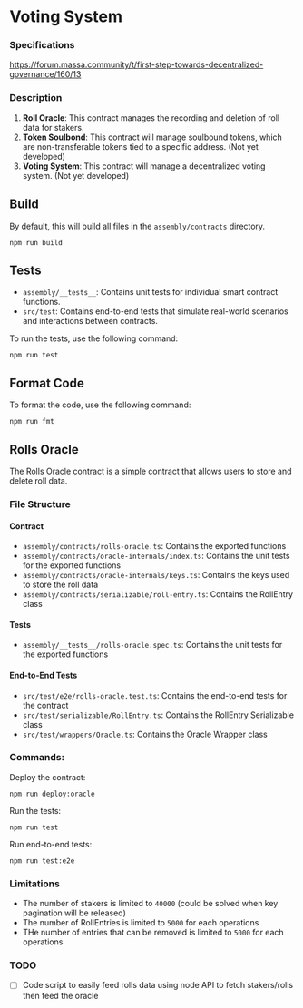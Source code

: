 # Voting System

### Specifications
https://forum.massa.community/t/first-step-towards-decentralized-governance/160/13

### Description

1. **Roll Oracle**: This contract manages the recording and deletion of roll data for stakers.
2. **Token Soulbond**: This contract will manage soulbound tokens, which are non-transferable tokens tied to a specific address. (Not yet developed)
3. **Voting System**: This contract will manage a decentralized voting system. (Not yet developed)

## Build

By default, this will build all files in the `assembly/contracts` directory.

```shell
npm run build
```

## Tests

- `assembly/__tests__`: Contains unit tests for individual smart contract functions.
- `src/test`: Contains end-to-end tests that simulate real-world scenarios and interactions between contracts.

To run the tests, use the following command:

```shell
npm run test
```

## Format Code

To format the code, use the following command:

```shell
npm run fmt
```

## Rolls Oracle

The Rolls Oracle contract is a simple contract that allows users to store and delete roll data.

### File Structure

#### Contract
- `assembly/contracts/rolls-oracle.ts`: Contains the exported functions
- `assembly/contracts/oracle-internals/index.ts`: Contains the unit tests for the exported functions
- `assembly/contracts/oracle-internals/keys.ts`: Contains the keys used to store the roll data
- `assembly/contracts/serializable/roll-entry.ts`: Contains the RollEntry class

#### Tests

- `assembly/__tests__/rolls-oracle.spec.ts`: Contains the unit tests for the exported functions

#### End-to-End Tests

- `src/test/e2e/rolls-oracle.test.ts`: Contains the end-to-end tests for the contract
- `src/test/serializable/RollEntry.ts`: Contains the RollEntry Serializable class 
- `src/test/wrappers/Oracle.ts`: Contains the Oracle Wrapper class

### Commands:

Deploy the contract:

```shell
npm run deploy:oracle
```

Run the tests:

```shell
npm run test
```

Run end-to-end tests:

```shell
npm run test:e2e
``` 

### Limitations

- The number of stakers is limited to `40000` (could be solved when key pagination will be released)
- The number of RollEntries is limited to `5000` for each operations
- THe number of entries that can be removed is limited to `5000` for each operations


### TODO
- [ ] Code script to easily feed rolls data using node API to fetch stakers/rolls then feed the oracle
